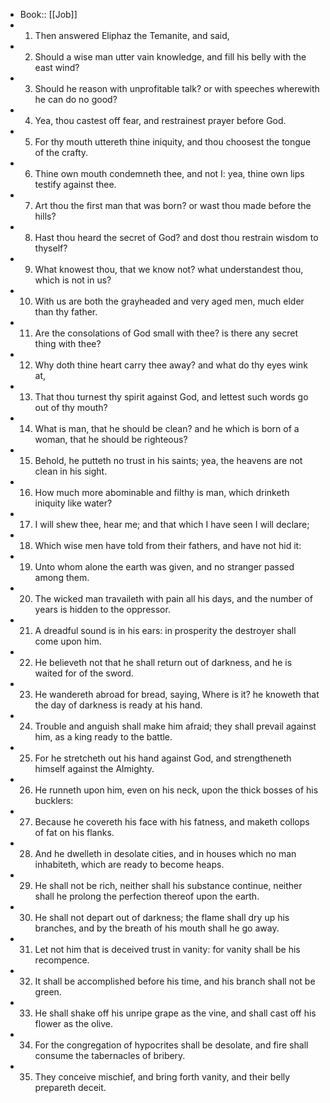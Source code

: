 - Book:: [[Job]]
- 1. Then answered Eliphaz the Temanite, and said,
- 2. Should a wise man utter vain knowledge, and fill his belly with the east wind?
- 3. Should he reason with unprofitable talk? or with speeches wherewith he can do no good?
- 4. Yea, thou castest off fear, and restrainest prayer before God.
- 5. For thy mouth uttereth thine iniquity, and thou choosest the tongue of the crafty.
- 6. Thine own mouth condemneth thee, and not I: yea, thine own lips testify against thee.
- 7. Art thou the first man that was born? or wast thou made before the hills?
- 8. Hast thou heard the secret of God? and dost thou restrain wisdom to thyself?
- 9. What knowest thou, that we know not? what understandest thou, which is not in us?
- 10. With us are both the grayheaded and very aged men, much elder than thy father.
- 11. Are the consolations of God small with thee? is there any secret thing with thee?
- 12. Why doth thine heart carry thee away? and what do thy eyes wink at,
- 13. That thou turnest thy spirit against God, and lettest such words go out of thy mouth?
- 14. What is man, that he should be clean? and he which is born of a woman, that he should be righteous?
- 15. Behold, he putteth no trust in his saints; yea, the heavens are not clean in his sight.
- 16. How much more abominable and filthy is man, which drinketh iniquity like water?
- 17. I will shew thee, hear me; and that which I have seen I will declare;
- 18. Which wise men have told from their fathers, and have not hid it:
- 19. Unto whom alone the earth was given, and no stranger passed among them.
- 20. The wicked man travaileth with pain all his days, and the number of years is hidden to the oppressor.
- 21. A dreadful sound is in his ears: in prosperity the destroyer shall come upon him.
- 22. He believeth not that he shall return out of darkness, and he is waited for of the sword.
- 23. He wandereth abroad for bread, saying, Where is it? he knoweth that the day of darkness is ready at his hand.
- 24. Trouble and anguish shall make him afraid; they shall prevail against him, as a king ready to the battle.
- 25. For he stretcheth out his hand against God, and strengtheneth himself against the Almighty.
- 26. He runneth upon him, even on his neck, upon the thick bosses of his bucklers:
- 27. Because he covereth his face with his fatness, and maketh collops of fat on his flanks.
- 28. And he dwelleth in desolate cities, and in houses which no man inhabiteth, which are ready to become heaps.
- 29. He shall not be rich, neither shall his substance continue, neither shall he prolong the perfection thereof upon the earth.
- 30. He shall not depart out of darkness; the flame shall dry up his branches, and by the breath of his mouth shall he go away.
- 31. Let not him that is deceived trust in vanity: for vanity shall be his recompence.
- 32. It shall be accomplished before his time, and his branch shall not be green.
- 33. He shall shake off his unripe grape as the vine, and shall cast off his flower as the olive.
- 34. For the congregation of hypocrites shall be desolate, and fire shall consume the tabernacles of bribery.
- 35. They conceive mischief, and bring forth vanity, and their belly prepareth deceit.
